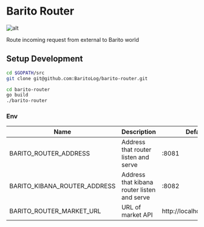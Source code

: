 # Barito Router
![alt](https://travis-ci.org/BaritoLog/barito-router.svg?branch=master)

Route incoming request from external to Barito world

## Setup Development

```sh
cd $GOPATH/src
git clone git@github.com:BaritoLog/barito-router.git

cd barito-router
go build
./barito-router
```

### Env

|Name| Description| Default Value |
|---|---|---|
|BARITO_ROUTER_ADDRESS|Address that router listen and serve|:8081|
|BARITO_KIBANA_ROUTER_ADDRESS|Address that kibana router listen and serve|:8082|
|BARITO_ROUTER_MARKET_URL|URL of market API|http://localhost:3000/api/apps|

